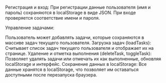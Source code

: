 Регистрация и вход: При регистрации данные пользователя (имя и пароль) сохраняются в localStorage в виде JSON. При входе проверяется соответствие имени и пароля.

Управление задачами:

Пользователь может добавлять задачи, которые сохраняются в массиве задач текущего пользователя.
Загрузка задач (loadTasks): Считывает список задач текущего пользователя и отображает их на странице.
Удаление и отметка выполнения (deleteTask, toggleTask): Позволяет удалять задачи или отмечать их как выполненные, обновляя localStorage и интерфейс.
Сохранение данных в localStorage: Все данные хранятся в localStorage, что позволяет им оставаться доступными после перезапуска браузера.
